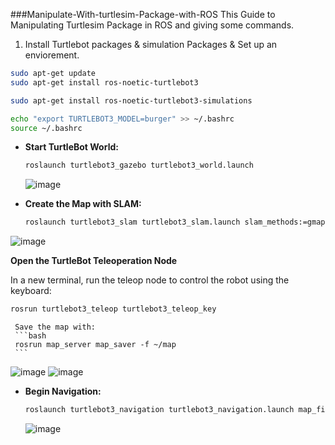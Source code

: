 ###Manipulate-With-turtlesim-Package-with-ROS
This Guide to Manipulating Turtlesim Package in ROS and giving some commands.

1. Install Turtlebot packages & simulation Packages & Set up an enviorement.
   
```bash
sudo apt-get update
sudo apt-get install ros-noetic-turtlebot3
```

```bash
sudo apt-get install ros-noetic-turtlebot3-simulations
```

```bash
echo "export TURTLEBOT3_MODEL=burger" >> ~/.bashrc
source ~/.bashrc
```

- **Start TurtleBot World:**
     ```bash
     roslaunch turtlebot3_gazebo turtlebot3_world.launch
     ```
     ![image](https://github.com/user-attachments/assets/7c941f3b-085a-4322-8762-092f2552f2d4)
     
- **Create the Map with SLAM:**
     ```bash
     roslaunch turtlebot3_slam turtlebot3_slam.launch slam_methods:=gmapping
     ```
![image](https://github.com/user-attachments/assets/017053e6-8148-43c5-8b63-21398f5ee00e)


**Open the TurtleBot Teleoperation Node**

In a new terminal, run the teleop node to control the robot using the keyboard:

```bash
rosrun turtlebot3_teleop turtlebot3_teleop_key
```
     
     Save the map with:
     ```bash
     rosrun map_server map_saver -f ~/map
     ```
![image](https://github.com/user-attachments/assets/572b3153-3808-4997-92f3-5812b1963fe0)
![image](https://github.com/user-attachments/assets/c91aa803-4f1d-4028-a4c9-bda7914dc80d)

- **Begin Navigation:**
     ```bash
     roslaunch turtlebot3_navigation turtlebot3_navigation.launch map_file:=$HOME/map.yaml
     ```
  ![image](https://github.com/user-attachments/assets/bdfa20fc-5d31-40c6-a57b-bc1edbc718b4)

